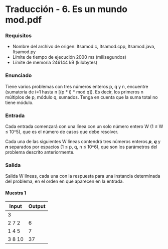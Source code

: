 # Traducción - 6. Es un mundo mod.pdf

### Requisitos
- Nombre del archivo de origen: Itsamod.c, Itsamod.cpp, Itsamod.java, Itsamod.py
- Límite de tiempo de ejecución 2000 ms (milisegundos)
- Límite de memoria 246144 kB (kilobytes)

### Enunciado
Tiene varios problemas con tres números enteros p, q y n, encuentre (sumatoria de i=1 hasta n [(p * i) * mod q]). Es decir, los primeros n múltiplos de p, módulo q, sumados. Tenga en cuenta que la suma total no tiene módulo.

### Entrada
Cada entrada comenzará con una línea con un solo número entero W (1 ≤ W ≤ 10^5), que es el número de casos que debe resolver.

Cada una de las siguientes W líneas contendrá tres números enteros ***p***, ***q*** y ***n*** separados por espacios (1 ≤ p, q, n ≤ 10^6), que son los parámetros del problema descrito anteriormente.

### Salida
Salida W líneas, cada una con la respuesta para una instancia determinada del problema, en el orden en que aparecen en la entrada.

#### Muestra 1
| Input    | Output  |
| -------- | ------- |
| 3        |         |
| 2 7 2    | 6       |
| 1 4 5    | 7       |
| 3 8 10   | 37      |
